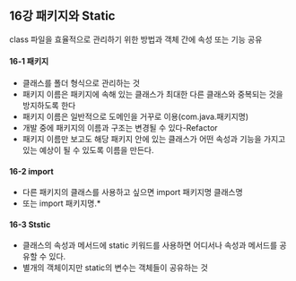 ## 16강 패키지와 Static

class 파일을 효율적으로 관리하기 위한 방법과 객체 간에 속성 또는 기능 공유



#### 16-1 패키지

+ 클래스를 폴더 형식으로 관리하는 것
+ 패키지 이름은 패키지에 속해 있는 클래스가 최대한 다른 클래스와 중복되는 것을 방지하도록 한다
+ 패키지 이름은 일반적으로 도메인을 거꾸로 이용(com.java.패키지명)
+ 개발 중에 패키지의 이름과 구조는 변경될 수 있다-Refactor
+ 패키지 이름만 보고도 해당 패키지 안에 있는 클래스가 어떤 속성과 기능을 가지고 있는 예상이 될 수 있도록 이름을 만든다.





#### 16-2 import

+ 다른 패키지의 클래스를 사용하고 싶으면 import 패키지명 클래스명
+ 또는 import 패키지명.*





#### 16-3 Ststic

+ 클래스의 속성과 메서드에 static 키워드를 사용하면 어디서나 속성과 메서드를 공유할 수 있다.
+ 별개의 객체이지만 static의 변수는 객체들이 공유하는 것



